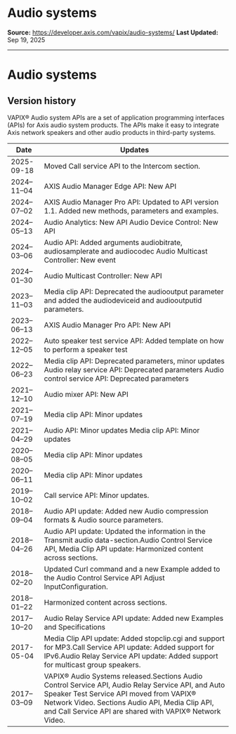 # Audio systems

**Source:** https://developer.axis.com/vapix/audio-systems/
**Last Updated:** Sep 19, 2025

---

# Audio systems

## Version history​

VAPIX® Audio system APIs are a set of application programming interfaces (APIs) for Axis audio system products. The APIs make it easy to integrate Axis network speakers and other audio products in third-party systems.

| Date | Updates |
| --- | --- |
| 2025-09-18 | Moved Call service API to the Intercom section. |
| 2024–11–04 | AXIS Audio Manager Edge API: New API |
| 2024–07–02 | AXIS Audio Manager Pro API: Updated to API version 1.1. Added new methods, parameters and examples. |
| 2024–05–13 | Audio Analytics: New API Audio Device Control: New API |
| 2024–03–06 | Audio API: Added arguments audiobitrate, audiosamplerate and audiocodec Audio Multicast Controller: New event |
| 2024–01–30 | Audio Multicast Controller: New API |
| 2023–11–03 | Media clip API: Deprecated the audiooutput parameter and added the audiodeviceid and audiooutputid parameters. |
| 2023–06–13 | AXIS Audio Manager Pro API: New API |
| 2022–12–05 | Auto speaker test service API: Added template on how to perform a speaker test |
| 2022–06–23 | Media clip API: Deprecated parameters, minor updates Audio relay service API: Deprecated parameters Audio control service API: Deprecated parameters |
| 2021–12–10 | Audio mixer API: New API |
| 2021–07–19 | Media clip API: Minor updates |
| 2021–04–29 | Audio API: Minor updates Media clip API: Minor updates |
| 2020–08–05 | Media clip API: Minor updates |
| 2020–06–11 | Media clip API: Minor updates |
| 2019–10–02 | Call service API: Minor updates. |
| 2018–09–04 | Audio API update: Added new Audio compression formats & Audio source parameters. |
| 2018–04–26 | Audio API update: Updated the information in the Transmit audio data-section.Audio Control Service API, Media Clip API update: Harmonized content across sections. |
| 2018–02–20 | Updated Curl command and a new Example added to the Audio Control Service API Adjust InputConfiguration. |
| 2018–01–22 | Harmonized content across sections. |
| 2017–10–20 | Audio Relay Service API update: Added new Examples and Specifications |
| 2017-05-04 | Media Clip API update: Added stopclip.cgi and support for MP3.Call Service API update: Added support for IPv6.Audio Relay Service API update: Added support for multicast group speakers. |
| 2017–03–09 | VAPIX® Audio Systems released.Sections Audio Control Service API, Audio Relay Service API, and Auto Speaker Test Service API moved from VAPIX® Network Video. Sections Audio API, Media Clip API, and Call Service API are shared with VAPIX® Network Video. |

